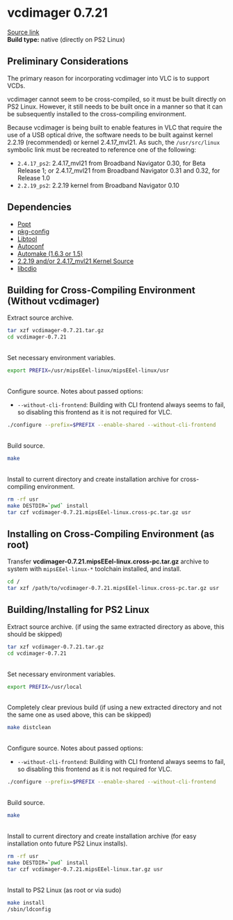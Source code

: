 # vcdimager 0.7.21

[Source link](https://ftp.gnu.org/gnu/vcdimager/vcdimager-0.7.21.tar.gz)  
**Build type:** native (directly on PS2 Linux)

## Preliminary Considerations

The primary reason for incorporating vcdimager into VLC is to support VCDs.

vcdimager cannot seem to be cross-compiled, so it must be built directly on PS2 Linux. However, it still needs to be built once in a manner so that it can be subsequently installed to the cross-compiling environment.

Because vcdimager is being built to enable features in VLC that require the use of a USB optical drive, the software needs to be built against kernel 2.2.19 (recommended) or kernel 2.4.17_mvl21. As such, the ```/usr/src/linux``` symbolic link must be recreated to reference one of the following:
* ```2.4.17_ps2```: 2.4.17_mvl21 from Broadband Navigator 0.30, for Beta Release 1; or 2.4.17_mvl21 from Broadband Navigator 0.31 and 0.32, for Release 1.0
* ```2.2.19_ps2```: 2.2.19 kernel from Broadband Navigator 0.10

## Dependencies

* [Popt](../../../Popt)
* [pkg-config](../../../pkg-config)
* [Libtool](../../../Libtool)
* [Autoconf](../../../Autoconf)
* [Automake (1.6.3 or 1.5)](../../../Automake)
* [2.2.19 and/or 2.4.17_mvl21 Kernel Source](../../../Kernel&#32;Source)
* [libcdio](../libcdio)

## Building for Cross-Compiling Environment (Without vcdimager)

Extract source archive.
```bash
tar xzf vcdimager-0.7.21.tar.gz
cd vcdimager-0.7.21
```

&nbsp;  
Set necessary environment variables.
```bash
export PREFIX=/usr/mipsEEel-linux/mipsEEel-linux/usr
```

&nbsp;  
Configure source. Notes about passed options:
* ```--without-cli-frontend```: Building with CLI frontend always seems to fail, so disabling this frontend as it is not required for VLC.
```bash
./configure --prefix=$PREFIX --enable-shared --without-cli-frontend
```

&nbsp;  
Build source.
```bash
make
```

&nbsp;  
Install to current directory and create installation archive for cross-compiling environment.
```bash
rm -rf usr
make DESTDIR=`pwd` install
tar czf vcdimager-0.7.21.mipsEEel-linux.cross-pc.tar.gz usr
```

## Installing on Cross-Compiling Environment (as root)

Transfer **vcdimager-0.7.21.mipsEEel-linux.cross-pc.tar.gz** archive to system with ```mipsEEel-linux-*``` toolchain installed, and install.
```bash
cd /
tar xzf /path/to/vcdimager-0.7.21.mipsEEel-linux.cross-pc.tar.gz usr
```

## Building/Installing for PS2 Linux

Extract source archive. (if using the same extracted directory as above, this should be skipped)
```bash
tar xzf vcdimager-0.7.21.tar.gz
cd vcdimager-0.7.21
```

&nbsp;  
Set necessary environment variables.
```bash
export PREFIX=/usr/local
```

&nbsp;  
Completely clear previous build (if using a new extracted directory and not the same one as used above, this can be skipped)
```bash
make distclean
```

&nbsp;  
Configure source. Notes about passed options:
* ```--without-cli-frontend```: Building with CLI frontend always seems to fail, so disabling this frontend as it is not required for VLC.
```bash
./configure --prefix=$PREFIX --enable-shared --without-cli-frontend
```

&nbsp;  
Build source.
```bash
make
```

&nbsp;  
Install to current directory and create installation archive (for easy installation onto future PS2 Linux installs).
```bash
rm -rf usr
make DESTDIR=`pwd` install
tar czf vcdimager-0.7.21.mipsEEel-linux.tar.gz usr
```

&nbsp;  
Install to PS2 Linux (as root or via sudo)
```bash
make install
/sbin/ldconfig
```

